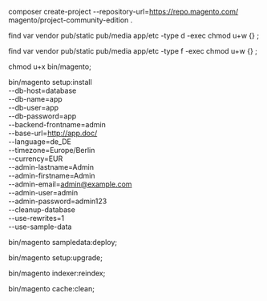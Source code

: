 composer create-project --repository-url=https://repo.magento.com/ magento/project-community-edition .

find var vendor pub/static pub/media app/etc -type d -exec chmod u+w {} \;

find var vendor pub/static pub/media app/etc -type f -exec chmod u+w {} \;

chmod u+x bin/magento;

bin/magento setup:install \
    --db-host=database \
    --db-name=app \
    --db-user=app \
    --db-password=app \
    --backend-frontname=admin \
    --base-url=http://app.doc/ \
    --language=de_DE \
    --timezone=Europe/Berlin \
    --currency=EUR \
    --admin-lastname=Admin \
    --admin-firstname=Admin \
    --admin-email=admin@example.com \
    --admin-user=admin \
    --admin-password=admin123 \
    --cleanup-database \
    --use-rewrites=1 \
    --use-sample-data

bin/magento sampledata:deploy;

bin/magento setup:upgrade;

bin/magento indexer:reindex;

bin/magento cache:clean;
